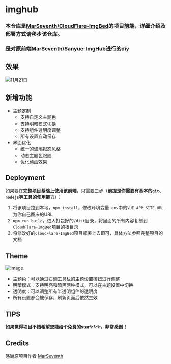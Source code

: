 # imghub

### 本仓库是[MarSeventh/CloudFlare-ImgBed](https://github.com/MarSeventh/CloudFlare-ImgBed)的项目前端，详细介绍及部署方式请移步该仓库。
### 是对原前端[MarSeventh/Sanyue-ImgHub](https://github.com/MarSeventh/Sanyue-ImgHub)进行的diy

## 效果

![11月21日](https://github.com/user-attachments/assets/44e35c07-b34a-4466-8c5e-a3ed959c5776)

## 新增功能

- 主题定制
  - 支持自定义主题色
  - 支持明暗模式切换
  - 支持组件透明度调整
  - 所有设置自动保存
- 界面优化
  - 统一的玻璃拟态风格
  - 动态主题色跟随
  - 优化动画效果


## Deployment

如果要在**完整项目基础上使用该前端**，只需要三步（**前提是你需要有基本的`git`、`nodejs`等工具的使用能力**）：

1. 将该项目拉到本地，`npm install`，修改环境变量`.env`中的`VUE_APP_SITE_URL`为你自己图床的URL
2. `npm run build`，进入打包好的`/dist`目录，将里面的所有内容复制到`CloudFlare-ImgBed`项目的根目录
3. 将修改好的`CloudFlare-ImgBed`项目部署上去即可，具体方法参照完整项目的文档

## Theme
![image](https://github.com/user-attachments/assets/2788fe9c-6c54-44a6-bb99-a37a11da85ec)

- 主题色：可以通过右侧工具栏的主题设置按钮进行调整
- 明暗模式：支持明亮和暗黑两种模式，可以在主题设置中切换
- 透明度：可以调整所有半透明组件的透明度
- 所有设置都会被保存，刷新页面后依然生效

## TIPS

**如果觉得项目不错希望您能给个免费的star✨✨✨，非常感谢！**

## Credits

感谢原项目作者 [MarSeventh](https://github.com/MarSeventh)
